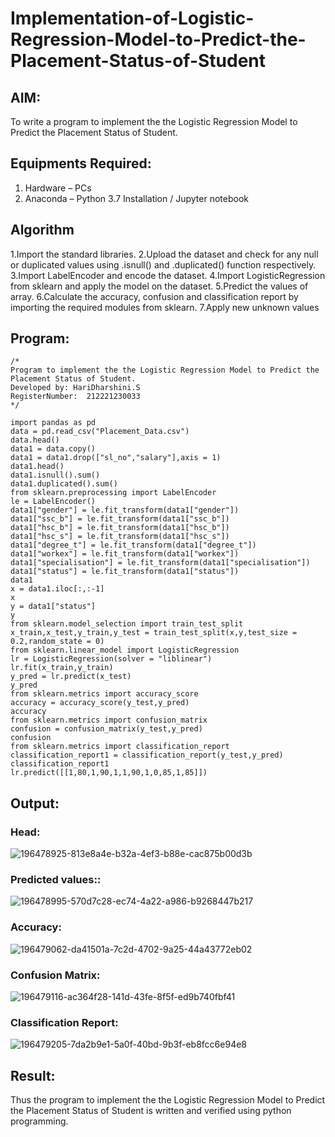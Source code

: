 # Implementation-of-Logistic-Regression-Model-to-Predict-the-Placement-Status-of-Student

## AIM:
To write a program to implement the the Logistic Regression Model to Predict the Placement Status of Student.

## Equipments Required:
1. Hardware – PCs
2. Anaconda – Python 3.7 Installation / Jupyter notebook

## Algorithm
1.Import the standard libraries.
2.Upload the dataset and check for any null or duplicated values using .isnull() and .duplicated() function respectively.
3.Import LabelEncoder and encode the dataset.
4.Import LogisticRegression from sklearn and apply the model on the dataset.
5.Predict the values of array.
6.Calculate the accuracy, confusion and classification report by importing the required modules from sklearn.
7.Apply new unknown values


## Program:
```
/*
Program to implement the the Logistic Regression Model to Predict the Placement Status of Student.
Developed by: HariDharshini.S
RegisterNumber:  212221230033
*/
```
```
import pandas as pd
data = pd.read_csv("Placement_Data.csv")
data.head()
data1 = data.copy()
data1 = data1.drop(["sl_no","salary"],axis = 1)
data1.head()
data1.isnull().sum()
data1.duplicated().sum()
from sklearn.preprocessing import LabelEncoder
le = LabelEncoder()
data1["gender"] = le.fit_transform(data1["gender"])
data1["ssc_b"] = le.fit_transform(data1["ssc_b"])
data1["hsc_b"] = le.fit_transform(data1["hsc_b"])
data1["hsc_s"] = le.fit_transform(data1["hsc_s"])
data1["degree_t"] = le.fit_transform(data1["degree_t"])
data1["workex"] = le.fit_transform(data1["workex"])
data1["specialisation"] = le.fit_transform(data1["specialisation"])
data1["status"] = le.fit_transform(data1["status"])
data1
x = data1.iloc[:,:-1]
x
y = data1["status"]
y
from sklearn.model_selection import train_test_split
x_train,x_test,y_train,y_test = train_test_split(x,y,test_size = 0.2,random_state = 0)
from sklearn.linear_model import LogisticRegression
lr = LogisticRegression(solver = "liblinear")
lr.fit(x_train,y_train)
y_pred = lr.predict(x_test)
y_pred
from sklearn.metrics import accuracy_score
accuracy = accuracy_score(y_test,y_pred)
accuracy
from sklearn.metrics import confusion_matrix
confusion = confusion_matrix(y_test,y_pred)
confusion
from sklearn.metrics import classification_report
classification_report1 = classification_report(y_test,y_pred)
classification_report1
lr.predict([[1,80,1,90,1,1,90,1,0,85,1,85]])
```

## Output:
### Head:
![196478925-813e8a4e-b32a-4ef3-b88e-cac875b00d3b](https://user-images.githubusercontent.com/94169318/200601029-b3844ee9-c508-4951-ba0d-84e8ed941789.png)

### Predicted values::
![196478995-570d7c28-ec74-4a22-a986-b9268447b217](https://user-images.githubusercontent.com/94169318/200601113-f3e2b563-f944-48dd-9c2c-15812bfb3754.png)

### Accuracy:
![196479062-da41501a-7c2d-4702-9a25-44a43772eb02](https://user-images.githubusercontent.com/94169318/200601193-bacc3d7b-e9d9-42b8-969a-be5c3007dc3a.png)

### Confusion Matrix:
![196479116-ac364f28-141d-43fe-8f5f-ed9b740fbf41](https://user-images.githubusercontent.com/94169318/200601283-146bc567-81dd-474e-92a6-de911309fd49.png)

### Classification Report:
![196479205-7da2b9e1-5a0f-40bd-9b3f-eb8fcc6e94e8](https://user-images.githubusercontent.com/94169318/200601368-67a357d9-aa2e-4d37-ba67-98bffd477e16.png)

## Result:
Thus the program to implement the the Logistic Regression Model to Predict the Placement Status of Student is written and verified using python programming.
